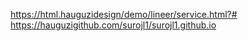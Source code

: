 https://html.hauguzidesign/demo/lineer/service.html?#
https://hauguzigithub.com/surojl1/surojl1.github.io
